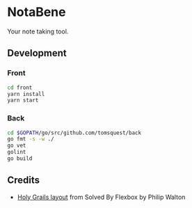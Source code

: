 # NotaBene

Your note taking tool.

## Development

### Front

```bash
cd front
yarn install
yarn start
```

### Back

```bash
cd $GOPATH/go/src/github.com/tomsquest/back
go fmt -s -w ./
go vet
golint
go build
```

## Credits

- [Holy Grails layout](https://philipwalton.github.io/solved-by-flexbox/) from Solved By Flexbox by Philip Walton